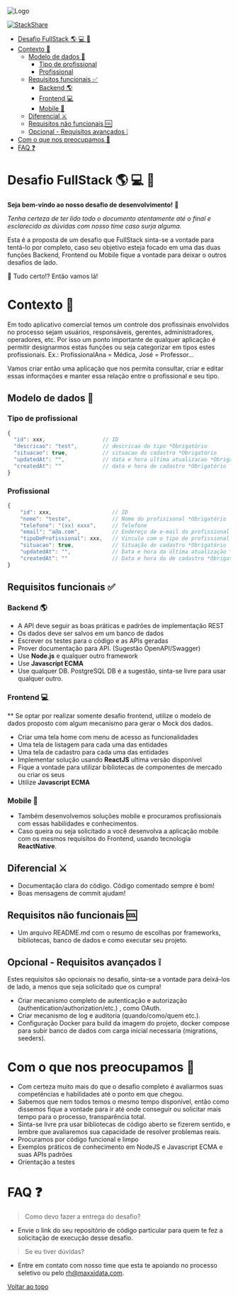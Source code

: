 ![Logo](https://i.postimg.cc/qRXTZZ0z/logo-3.png)

[![StackShare](http://img.shields.io/badge/tech-stack-0690fa.svg?style=flat)](https://stackshare.io/maxxidata/stack#stack)

- [Desafio FullStack :earth_americas: :computer: :iphone:](#desafio-fullstack-earth_americas-computer-iphone)
- [Contexto :game_die:](#contexto-game_die)
  - [Modelo de dados :memo:](#modelo-de-dados-memo)
    - [Tipo de profissional](#tipo-de-profissional)
    - [Profissional](#profissional)
  - [Requisitos funcionais :white_check_mark:](#requisitos-funcionais-white_check_mark)
    - [Backend :earth_americas:](#backend-earth_americas)
    - [Frontend :computer:](#frontend-computer)
    - [Mobile :iphone:](#mobile-iphone)
  - [Diferencial :crossed_swords:](#diferencial-crossed_swords)
  - [Requisitos não funcionais :cool:](#requisitos-não-funcionais-cool)
  - [Opcional - Requisitos avançados 	:grey_exclamation:](#opcional---requisitos-avançados-grey_exclamation)
- [Com o que nos preocupamos :dart:](#com-o-que-nos-preocupamos-dart)
- [FAQ :question:](#faq-question)

# Desafio FullStack :earth_americas: :computer: :iphone:

**Seja bem-vindo ao nosso desafio de desenvolvimento!** :raised_hands:

*Tenha certeza de ter lido todo o documento atentamente até o final e esclarecido as dúvidas com nosso time caso surja alguma.*

Esta é a proposta de um desafio que FullStack sinta-se a vontade para tentá-lo por completo, caso seu objetivo esteja focado em uma das duas funções Backend, Frontend ou Mobile fique a vontade para deixar o outros desafios de lado.

:rocket: Tudo certo!?  Então vamos lá! 


# Contexto :game_die:

Em todo aplicativo comercial temos um controle dos profissinais envolvidos no processo sejam usuários, responsáveis, gerentes, administradores, operadores, etc. Por isso um ponto importante de qualquer aplicação é permitir designarmos estas funções ou seja categorizar em tipos estes profissionais.  Ex.: ProfissionalAna = Médica, José = Professor... 

Vamos criar então uma aplicação que nos permita consultar, criar e editar essas informações e manter essa relação entre o profissional e seu tipo.

## Modelo de dados :memo:
### Tipo de profissional
```js
{
  "id": xxx,                  // ID 
  "descricao": "test",        // descricao do tipo *Obrigatório
  "situacao": true,           // situacao do cadastro *Obrigatório
  "updatedAt": "",            // data e hora ultima atualizacao *Obrigatório
  "createdAt": ""             // data e hora de cadastro *Obrigatório
}
```

### Profissional
```js
{
    "id": xxx,                   // ID
    "nome": "teste",             // Nome do profisisonal *Obrigatório
    "telefone": "(xx) xxxx",     // Telefone
    "email": "a@a.com",          // Endereço de e-mail do profissional
    "tipoDeProfissional": xxx,   // Vinculo com o tipo de profissional *Obrigatório
    "situacao": true,            // Situação do cadastro *Obrigatório
    "updatedAt": "",             // Data e hora da última atualização *Obrigatório
    "createdAt": ""              // Data e hora da de cadastro *Obrigatório
}
```

## Requisitos funcionais :white_check_mark:
### Backend :earth_americas:
- A API deve seguir as boas práticas e padrões de implementação REST
- Os dados deve ser salvos em um banco de dados
- Escrever os testes para o código e as APIs geradas
- Prover documentação para API. (Sugestão OpenAPI/Swagger)
- Use **Node.js** e qualquer outro framework
- Use **Javascript ECMA**
- Use qualquer DB. PostgreSQL DB é a sugestão, sinta-se livre para usar qualquer outro.

### Frontend :computer:
** Se optar por realizar somente desafio frontend, utilize o modelo de dados proposto com algum mecanismo para gerar o Mock dos dados.
- Criar uma tela home com menu de acesso as funcionalidades
- Uma tela de listagem para cada uma das entidades
- Uma tela de cadastro para cada uma das entidades
- Implementar solução usando **ReactJS** ultima versão disponível
- Fique a vontade para utilizar bibliotecas de componentes de mercado ou criar os seus
- Utilize **Javascript ECMA**

### Mobile :iphone:
- Também desenvolvemos soluções mobile e procuramos profissionais com essas habilidades e conhecimentos. 
- Caso queira ou seja solicitado a você desenvolva a aplicação mobile com os mesmos requisitos do Frontend, usando tecnologia **ReactNative**.

## Diferencial :crossed_swords:
- Documentação clara do código. Código comentado sempre é bom!
- Boas mensagens de commit ajudam!

## Requisitos não funcionais :cool:
- Um arquivo README.md com o resumo de escolhas por frameworks, bibliotecas, banco de dados e como executar seu projeto.


## Opcional - Requisitos avançados 	:grey_exclamation:

Estes requisitos são opcionais no desafio, sinta-se a vontade para deixá-los de lado, a menos que seja solicitado que os cumpra!   

- Criar mecanismo completo de autenticação e autorização (authentication/authorization/etc.) , como OAuth.
- Criar mecanismo de log e auditoria (quando/como/quem etc.).
- Configuração Docker para build da imagem do projeto, docker compose para subir banco de dados com carga inicial necessaria (migrations, seeders).

# Com o que nos preocupamos :dart:
- Com certeza muito mais do que o desafio completo é avaliarmos suas competências e habilidades até o ponto em que chegou.
- Sabemos que nem todos temos o mesmo tempo disponível, então como dissemos fique a vontade para ir até onde conseguir ou solicitar mais tempo para o processo, transparência total.
- Sinta-se livre pra usar bibliotecas de código aberto se fizerem sentido, e lembre que avaliaremos sua capacidade de resolver problemas reais.
- Procuramos por código funcional e limpo
- Exemplos práticos de conhecimento em NodeJS e Javascript ECMA e suas APIs padrões
- Orientação a testes 

# FAQ :question:
> Como devo fazer a entrega do desafio?

- Envie o link do seu repositório de código particular para quem te fez a solicitação de execução desse desafio.

> Se eu tiver dúvidas?
- Entre em contato com nosso time que esta te apoiando no processo seletivo ou pelo rh@maxxidata.com.

[Voltar ao topo](#desafio-fullstack-earth_americas-computer-iphone)

